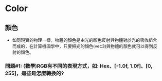 # Color

## 顏色
* 如同現實的物理一樣，物體的顏色是由光的顏色反射與物體對於光的吸收組合而成的，在計算機圖學中，只要把光的顏色(vec3)與物體的顏色就可以得到反射的顏色。

### 問題#1: (數學)RGB有不同的表現方式，如: Hex、[-1.0f, 1.0f]、[0, 255]，這些是怎麼轉換的?